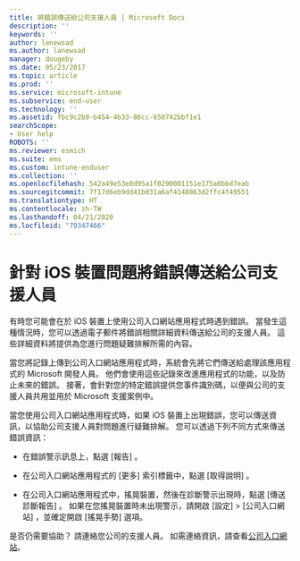 ```yaml
---
title: 將錯誤傳送給公司支援人員 | Microsoft Docs
description: ''
keywords: ''
author: lenewsad
ms.author: lanewsad
manager: dougeby
ms.date: 05/23/2017
ms.topic: article
ms.prod: ''
ms.service: microsoft-intune
ms.subservice: end-user
ms.technology: ''
ms.assetid: fbc9c2b9-b454-4b33-86cc-650742bbf1e1
searchScope:
- User help
ROBOTS: ''
ms.reviewer: esmich
ms.suite: ems
ms.custom: intune-enduser
ms.collection: ''
ms.openlocfilehash: 542a49e53e8d95a1f0290001151e175a0bbd7eab
ms.sourcegitcommit: 7f17d6eb9dd41b031a6af4148863d2ffc4f49551
ms.translationtype: HT
ms.contentlocale: zh-TW
ms.lasthandoff: 04/21/2020
ms.locfileid: "79347466"
---
```

# <a name="send-errors-to-your-company-support-for-issues-with-your-ios-device"></a>針對 iOS 裝置問題將錯誤傳送給公司支援人員
有時您可能會在於 iOS 裝置上使用公司入口網站應用程式時遇到錯誤。 當發生這種情況時，您可以透過電子郵件將錯誤相關詳細資料傳送給公司的支援人員。 這些詳細資料將提供為您進行問題疑難排解所需的內容。

當您將記錄上傳到公司入口網站應用程式時，系統會先將它們傳送給處理該應用程式的 Microsoft 開發人員。 他們會使用這些記錄來改進應用程式的功能，以及防止未來的錯誤。 接著，會針對您的特定錯誤提供您事件識別碼，以便與公司的支援人員共用並用於 Microsoft 支援案例中。

當您使用公司入口網站應用程式時，如果 iOS 裝置上出現錯誤，您可以傳送資訊，以協助公司支援人員對問題進行疑難排解。 您可以透過下列不同方式來傳送錯誤資訊：

- 在錯誤警示訊息上，點選 [報告]  。

- 在公司入口網站應用程式的 [更多]  索引標籤中，點選 [取得說明]  。

- 在公司入口網站應用程式中，搖晃裝置，然後在診斷警示出現時，點選 [傳送診斷報告]  。 如果在您搖晃裝置時未出現警示，請開啟 [設定]   >  [公司入口網站]  ，並確定開啟 [搖晃手勢]  選項。

是否仍需要協助？ 請連絡您公司的支援人員。 如需連絡資訊，請查看[公司入口網站](https://go.microsoft.com/fwlink/?linkid=2010980)。
